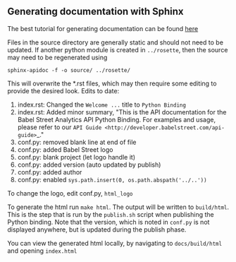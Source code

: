 ## Generating documentation with Sphinx

The best tutorial for generating documentation can be found [here](http://gisellezeno.com/tutorials/sphinx-for-python-documentation.html)

Files in the source directory are generally static and should not need to be updated.  If another python module is created in `../rosette`, then the source may need to be regenerated using

`sphinx-apidoc -f -o source/ ../rosette/`

This will overwrite the *.rst files, which may then require some editing to provide the desired look.  Edits to date:
1. index.rst: Changed the `Welcome ...` title to `Python Binding`
1. index.rst: Added minor summary, "This is the API documentation for the Babel Street Analytics API Python Binding.  For examples and usage, please refer to our `API Guide <http://developer.babelstreet.com/api-guide>`_."
1. conf.py: removed blank line at end of file
1. conf.py: added Babel Street logo
1. conf.py: blank project (let logo handle it)
1. conf.py: added version (auto updated by publish)
1. conf.py: added author
1. conf.py: enabled `sys.path.insert(0, os.path.abspath('../..'))`

To change the logo, edit conf.py, `html_logo`

To generate the html run `make html`.  The output will be written to `build/html`.  This is the step that is run by the `publish.sh` script when publishing the Python binding.  Note that the version, which is noted in `conf.py` is not displayed anywhere, but is updated during the publish phase.

You can view the generated html locally, by navigating to `docs/build/html` and opening `index.html`